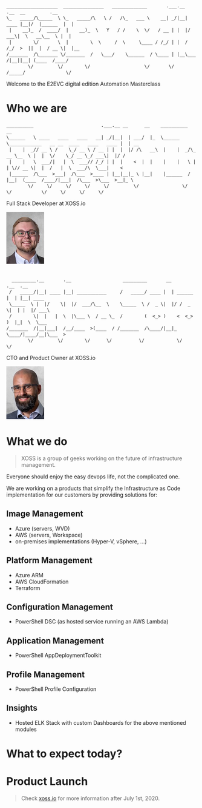 ```
___________________  _______________   _____________       .___.__       .__  __         .__   
\_   _____/\_____  \ \_   _____/\   \ /   /\_   ___ \    __| _/|__| ____ |__|/  |______  |  |  
 |    __)_  /  ____/  |    __)_  \   Y   / /    \  \/   / __ | |  |/ ___\|  \   __\__  \ |  |  
 |        \/       \  |        \  \     /  \     \____ / /_/ | |  / /_/  >  ||  |  / __ \|  |__
/_______  /\_______ \/_______  /   \___/    \______  / \____ | |__\___  /|__||__| (____  /____/
        \/         \/        \/                    \/       \/   /_____/               \/      
```

Welcome to the E2EVC digital edition Automation Masterclass

# Who we are

```
__________                         .___.__ __      __    __________                                           __    
\______   \ ____   ____   ____   __| _/|__|  | ___/  |_  \______   \____________   __ __  ____   ____   ____ |  | __
 |    |  _// __ \ /    \_/ __ \ / __ | |  |  |/ /\   __\  |    |  _/\_  __ \__  \ |  |  \/    \_/ __ \_/ ___\|  |/ /
 |    |   \  ___/|   |  \  ___// /_/ | |  |    <  |  |    |    |   \ |  | \// __ \|  |  /   |  \  ___/\  \___|    < 
 |______  /\___  >___|  /\___  >____ | |__|__|_ \ |__|    |______  / |__|  (____  /____/|___|  /\___  >\___  >__|_ \
        \/     \/     \/     \/     \/         \/                \/             \/           \/     \/     \/     \/
```
Full Stack Developer at XOSS.io

![Benedikt](img/benedikt.jpg)

```

  _________.__       .__                   _________       __         .__  .__        
 /   _____/|__| ____ |__| ___________     /   _____/ ____ |  | ______ |  | |__| ____  
 \_____  \ |  |/    \|  |/  ___/\__  \    \_____  \ /  _ \|  |/ /  _ \|  | |  |/ ___\ 
 /        \|  |   |  \  |\___ \  / __ \_  /        (  <_> )    <  <_> )  |_|  \  \___ 
/_______  /|__|___|  /__/____  >(____  / /_______  /\____/|__|_ \____/|____/__|\___  >
        \/         \/        \/      \/          \/            \/                  \/ 

```
CTO and Product Owner at XOSS.io

![Sinisa](img/sinisa.jpg)

# What we do

> XOSS is a group of geeks working on the future of infrastructure management.

Everyone should enjoy the easy devops life, not the complicated one.

We are working on a products that simplify the Infrastructure as Code implementation for our customers by providing solutions for:

## Image Management

- Azure (servers, WVD)
- AWS (servers, Workspace)
- on-premises implementations (Hyper-V, vSphere, ...)

## Platform Management

- Azure ARM
- AWS CloudFormation
- Terraform

## Configuration Management

- PowerShell DSC (as hosted service running an AWS Lambda)

## Application Management

- PowerShell AppDeploymentToolkit

## Profile Management

- PowerShell Profile Configuration

## Insights

- Hosted ELK Stack with custom Dashboards for the above mentioned modules
# What to expect today?

# Product Launch

> Check [xoss.io](https://xoss.io) for more information after July 1st, 2020.
